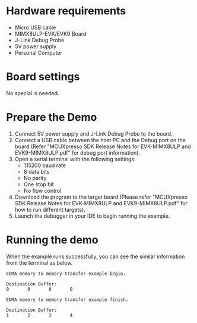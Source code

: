 Hardware requirements
=====================
- Micro USB cable
- MIMX8ULP-EVK/EVK9 Board
- J-Link Debug Probe
- 5V power supply
- Personal Computer

Board settings
==============
No special is needed.

Prepare the Demo
================
1.  Connect 5V power supply and J-Link Debug Probe to the board.
2.  Connect a USB cable between the host PC and the Debug port on the board (Refer "MCUXpresso SDK Release Notes for EVK-MIMX8ULP and EVK9-MIMX8ULP.pdf" for debug port information).
3.  Open a serial terminal with the following settings:
    - 115200 baud rate
    - 8 data bits
    - No parity
    - One stop bit
    - No flow control
4.  Download the program to the target board (Please refer "MCUXpresso SDK Release Notes for EVK-MIMX8ULP and EVK9-MIMX8ULP.pdf" for how to run different targets).
5.  Launch the debugger in your IDE to begin running the example.

Running the demo
================
When the example runs successfully, you can see the similar information from the terminal as below.
~~~~~~~~~~~~~~~~~~~~~
EDMA memory to memory transfer example begin.

Destination Buffer:
0       0       0       0

EDMA memory to memory transfer example finish.

Destination Buffer:
1       2       3       4
~~~~~~~~~~~~~~~~~~~~~

